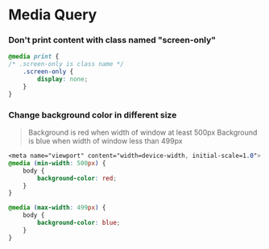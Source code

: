 # Media Query

### Don't print content with class named "screen-only"

```css
@media print {
/* .screen-only is class name */
    .screen-only {
        display: none;
    }
}
```

### Change background color in different size
> Background is red when width of window at least 500px
> Background is blue when width of window less than 499px

```css
<meta name="viewport" content="width=device-width, initial-scale=1.0">
@media (min-width: 500px) {
    body {
        background-color: red;
    }
}

@media (max-width: 499px) {
    body {
        background-color: blue;
    }
}
```